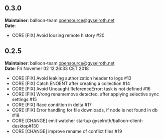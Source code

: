 ## 0.3.0
**Maintainer**: balloon-team <opensource@gyselroth.net>\
**Date**: 

* CORE [FIX] Avoid loosing remote history #20


## 0.2.5
**Maintainer**: balloon-team <opensource@gyselroth.net>\
**Date**: Fri Novemer 02 12:26:33 CET 2018

* CORE [FIX] Avoid leaking authorization header to logs #13
* CORE [FIX] Catch ENOENT after creating a collection #14
* CORE [FIX] Avoid Uncaught ReferenceError: task is not defined #16
* CORE [FIX] Wrong renamemove detected, after applying selective sync settings #15
* CORE [FIX] Race condition in delta #17
* CORE [FIX] Error handling for file downloads, if node is not found in db #18
* CORE [CHANGE] emit watcher startup gyselroth/balloon-client-desktop#130
* CORE [CHANGE] improve rename of conflict files #19
